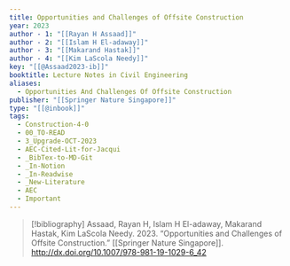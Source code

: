 ```yaml
---
title: Opportunities and Challenges of Offsite Construction
year: 2023
author - 1: "[[Rayan H Assaad]]"
author - 2: "[[Islam H El-adaway]]"
author - 3: "[[Makarand Hastak]]"
author - 4: "[[Kim LaScola Needy]]"
key: "[[@Assaad2023-ib]]"
booktitle: Lecture Notes in Civil Engineering
aliases:
  - Opportunities And Challenges Of Offsite Construction
publisher: "[[Springer Nature Singapore]]"
type: "[[@inbook]]"
tags:
  - Construction-4-0
  - 00_TO-READ
  - 3_Upgrade-OCT-2023
  - AEC-Cited-Lit-for-Jacqui
  - _BibTex-to-MD-Git
  - _In-Notion
  - _In-Readwise
  - _New-Literature
  - AEC
  - Important
---
```


> [!bibliography]
> Assaad, Rayan H, Islam H El-adaway, Makarand Hastak, Kim LaScola Needy. 2023. “Opportunities and Challenges of Offsite Construction.” [[Springer Nature Singapore]]. http://dx.doi.org/10.1007/978-981-19-1029-6_42
